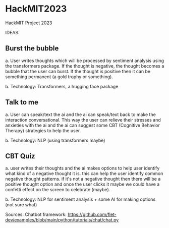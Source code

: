 # HackMIT2023
HackMIT Project 2023

IDEAS:

## Burst the bubble
a. User writes thoughts which will be processed by sentiment analysis using the transformers package. If the thought is negative, the thought becomes a bubble that the user can burst. If the thought is positive then it can be something permanent (a gold trophy or something). 

b. Technology: Transformers, a hugging face package 

## Talk to me
a. User can speak/text the ai and the ai can speak/text back to make the interaction conversational. This way the user can relieve their stresses and anxieties with the ai and the ai can suggest some CBT (Cognitive Behavior Therapy) strategies to help the user.

b. Technology: NLP (using transformers maybe)

## CBT Quiz
a. user writes their thoughts and the ai makes options to help user identify what kind of a negative thought it is. this can help the user identify common negative thought patterns. if it's not a negative thought then there will be a positive thought option and once the user clicks it maybe we could have a confetti effect on the screen to celebrate (maybe).

b. Technology: NLP for sentiment analysis + some AI for making options (not sure what)


Sources:
Chatbot framework: https://github.com/flet-dev/examples/blob/main/python/tutorials/chat/chat.py
